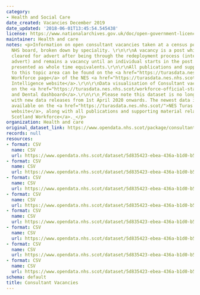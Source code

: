 ```yaml
---
category:
- Health and Social Care
date_created: Vacancies December 2019
date_updated: '2018-06-01T13:45:54.545438'
license: https://www.nationalarchives.gov.uk/doc/open-government-licence/version/3/
maintainer: Health and care
notes: <p>Information on open consultant vacancies taken at a census point, for each
  NHS board, broken down by speciality. \r\n\r\nA vacancy is a post which has been
  cleared for advert after being through the redeployment process (internal or external
  advert) and remains a vacancy until an individual starts in the post. All data is
  presented as whole time equivalents.\r\n\r\nAll publications and supporting material
  to this topic area can be found on the <a href="https://turasdata.nes.nhs.scot/workforce-official-statistics/nhsscotland-workforce/">NHSScotland
  Workforce page</a> of the NES <a href="https://turasdata.nes.nhs.scot/">Turas Data
  Intelligence website</a>.\r\n\r\nData visualisation of Consultant vacancies is available
  on the <a href="https://turasdata.nes.nhs.scot/workforce-official-statistics/nhsscotland-workforce/publications/02-june-2020/dashboards/medical-and-dental/">Medical
  and Dental dashboard</a>.\r\n\r\n_Please note this dataset is no longer updated
  with new data releases from 1st April 2020 onwards. The newest data is now made
  available on the <a href="https://turasdata.nes.nhs.scot/">NES Turas Data Intelligence
  website</a>, along with all publications and supporting material related to <a href="https://turasdata.nes.nhs.scot/workforce-official-statistics/nhsscotland-workforce/">NHS
  Scotland Workforce</a>._</p>
organization: Health and care
original_dataset_link: https://www.opendata.nhs.scot/package/consultant-vacancies
records: null
resources:
- format: CSV
  name: CSV
  url: https://www.opendata.nhs.scot/dataset/5d835423-ebea-436a-b1d0-b5d7257b5adf/resource/c9c81d3f-9bba-4fc5-916b-1450bd0bd755/download/consultant_vacancy_dec19.csv
- format: CSV
  name: CSV
  url: https://www.opendata.nhs.scot/dataset/5d835423-ebea-436a-b1d0-b5d7257b5adf/resource/fdcdbb6f-44e2-4a30-a4fe-6385d7d053da/download/consultant_vacancy_sep19.csv
- format: CSV
  name: CSV
  url: https://www.opendata.nhs.scot/dataset/5d835423-ebea-436a-b1d0-b5d7257b5adf/resource/16e27935-325c-471b-89dc-d41c84b3a744/download/consultant_vacancy_jun19.csv
- format: CSV
  name: CSV
  url: https://www.opendata.nhs.scot/dataset/5d835423-ebea-436a-b1d0-b5d7257b5adf/resource/ca67b2a4-b2f3-4420-8b77-3771c53b01f4/download/consultant_vacancy_mar19.csv
- format: CSV
  name: CSV
  url: https://www.opendata.nhs.scot/dataset/5d835423-ebea-436a-b1d0-b5d7257b5adf/resource/5da80103-4da8-4694-a8b5-2332dfc43e25/download/consultant_vacancy_dec18.csv
- format: CSV
  name: CSV
  url: https://www.opendata.nhs.scot/dataset/5d835423-ebea-436a-b1d0-b5d7257b5adf/resource/91d7b780-f2cb-47fb-919f-1c165ed7d301/download/consultant_vacancy_sep18rev.csv
- format: CSV
  name: CSV
  url: https://www.opendata.nhs.scot/dataset/5d835423-ebea-436a-b1d0-b5d7257b5adf/resource/e874f6f4-6cf5-402c-af1d-2d4f26cc669f/download/consultant_vacancy_jun18rev.csv
- format: CSV
  name: CSV
  url: https://www.opendata.nhs.scot/dataset/5d835423-ebea-436a-b1d0-b5d7257b5adf/resource/415c2f86-db7c-4c12-9a64-0cd9cf0d9118/download/consultant-vacancy_mar18.csv
schema: default
title: Consultant Vacancies
---
```

